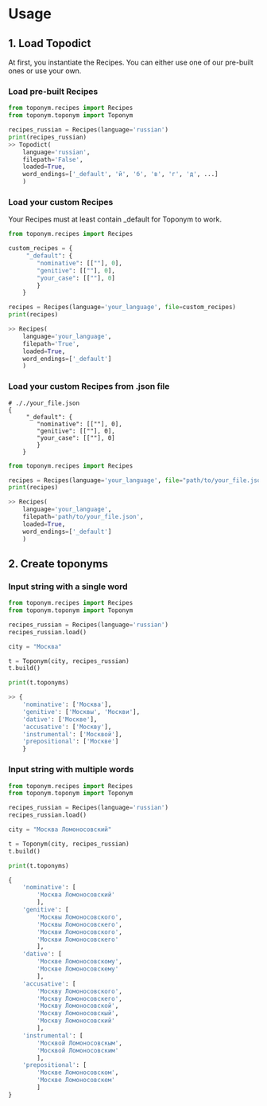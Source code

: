 # Usage

## 1. Load Topodict

At first, you instantiate the Recipes. You can either use one of our pre-built ones or use your own.

### Load pre-built Recipes
```python
from toponym.recipes import Recipes
from toponym.toponym import Toponym

recipes_russian = Recipes(language='russian')
print(recipes_russian)
>> Topodict(
    language='russian',
    filepath='False',
    loaded=True,
    word_endings=['_default', 'й', 'б', 'в', 'г', 'д', ...]
    )
```

### Load your custom Recipes

Your Recipes must at least contain _default for Toponym to work.

```python
from toponym.recipes import Recipes

custom_recipes = {
     "_default": {
        "nominative": [[""], 0],
        "genitive": [[""], 0],
        "your_case": [[""], 0]
        }
    }

recipes = Recipes(language='your_language', file=custom_recipes)
print(recipes)

>> Recipes(
    language='your_language',
    filepath='True',
    loaded=True,
    word_endings=['_default']
    )
```

### Load your custom Recipes from .json file

```
# ././your_file.json
{
     "_default": {
        "nominative": [[""], 0],
        "genitive": [[""], 0],
        "your_case": [[""], 0]
        }
    }
```

```python
from toponym.recipes import Recipes

recipes = Recipes(language='your_language', file="path/to/your_file.json")
print(recipes)

>> Recipes(
    language='your_language',
    filepath='path/to/your_file.json',
    loaded=True,
    word_endings=['_default']
    )
```
## 2. Create toponyms

### Input string with a single word

```python
from toponym.recipes import Recipes
from toponym.toponym import Toponym

recipes_russian = Recipes(language='russian')
recipes_russian.load()

city = "Москва"

t = Toponym(city, recipes_russian)
t.build()

print(t.toponyms)

>> {
    'nominative': ['Москва'],
    'genitive': ['Москвы', 'Москви'],
    'dative': ['Москве'],
    'accusative': ['Москву'],
    'instrumental': ['Москвой'],
    'prepositional': ['Москве']
    }
```

### Input string with multiple words

```python
from toponym.recipes import Recipes
from toponym.toponym import Toponym

recipes_russian = Recipes(language='russian')
recipes_russian.load()

city = "Москва Ломоносовский"

t = Toponym(city, recipes_russian)
t.build()

print(t.toponyms)

{
    'nominative': [
        'Москва Ломоносовский'
        ],
    'genitive': [
        'Москвы Ломоносовского',
        'Москвы Ломоносовскего',
        'Москви Ломоносовского',
        'Москви Ломоносовскего'
        ],
    'dative': [
        'Москве Ломоносовскому',
        'Москве Ломоносовскему'
        ],
    'accusative': [
        'Москву Ломоносовского',
        'Москву Ломоносовскего',
        'Москву Ломоносовской',
        'Москву Ломоносовскый',
        'Москву Ломоносовский'
        ],
    'instrumental': [
        'Москвой Ломоносовскым',
        'Москвой Ломоносовским'
        ],
    'prepositional': [
        'Москве Ломоносовском',
        'Москве Ломоносовскем'
        ]
}
```
